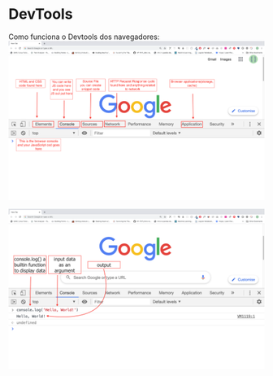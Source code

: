 # DevTools
Como funciona o Devtools dos navegadores:
![Devtools](../img/opening_chrome_console_shortcut.png "Para quer serve cada aba do console de um navegador")

![Hello World!](../img/js_code_on_chrome_console.png "Hello World no console do navegador")